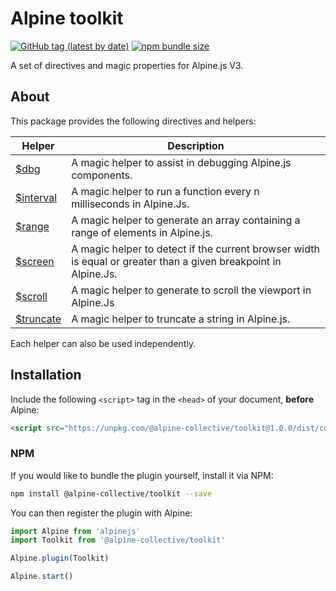 # Alpine toolkit

[![GitHub tag (latest by date)](https://img.shields.io/npm/v/@alpine-collective/toolkit)](https://www.npmjs.com/package/@alpine-collective/toolkit)
[![npm bundle size](https://img.shields.io/bundlephobia/minzip/@alpine-collective/toolkit?color=#0F0)](https://bundlephobia.com/result?p=@alpine-collective/toolkit)

A set of directives and magic properties for Alpine.js V3.

## About

This package provides the following directives and helpers:

| Helper | Description |
| --- | --- |
| [$dbg](https://github.com/alpine-collective/toolkit/blob/main/packages/%24dbg/README.md) | A magic helper to assist in debugging Alpine.js components. |
| [$interval](https://github.com/alpine-collective/toolkit/blob/main/packages/%24interval/README.md) | A magic helper to run a function every n milliseconds in Alpine.Js. |
| [$range](https://github.com/alpine-collective/toolkit/blob/main/packages/%24range/README.md) | A magic helper to generate an array containing a range of elements in Alpine.js. |
| [$screen](https://github.com/alpine-collective/toolkit/blob/main/packages/%24screen/README.md) | A magic helper to detect if the current browser width is equal or greater than a given breakpoint in Alpine.Js. |
| [$scroll](https://github.com/alpine-collective/toolkit/blob/main/packages/%24scroll/README.md) | A magic helper to generate to scroll the viewport in Alpine.Js |
| [$truncate](https://github.com/alpine-collective/toolkit/blob/main/packages/%24truncate/README.md) | A magic helper to truncate a string in Alpine.js. |

Each helper can also be used independently.

## Installation

Include the following `<script>` tag in the `<head>` of your document, **before** Alpine:

```html
<script src="https://unpkg.com/@alpine-collective/toolkit@1.0.0/dist/cdn.min.js" defer></script>
```

### NPM

If you would like to bundle the plugin yourself, install it via NPM:

```bash
npm install @alpine-collective/toolkit --save
```

You can then register the plugin with Alpine:

```js
import Alpine from 'alpinejs'
import Toolkit from '@alpine-collective/toolkit'

Alpine.plugin(Toolkit)

Alpine.start()
```
